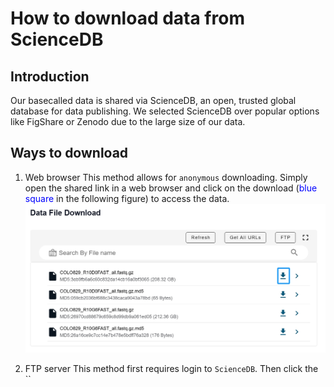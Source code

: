 # How to download data from ScienceDB
## Introduction
Our basecalled data is shared via ScienceDB, an open, trusted global database for data publishing. We selected ScienceDB over popular options like FigShare or Zenodo due to the large size of our data.

## Ways to download
1. Web browser
    This method allows for `anonymous` downloading. Simply open the shared link in a web browser and click on the download (<span style="color:blue">blue square</span> in the following figure) to access the data.
    ![fig1](./sciencdb_fig1.png)


   
2. FTP server
   This method first requires login to `ScienceDB`. Then click the ``
